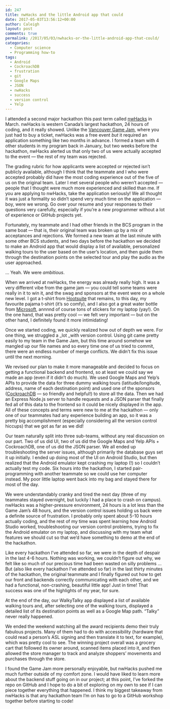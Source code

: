```yaml
---
id: 247
title: nwHacks and the little Android app that could
date: 2017-05-03T13:56:12+00:00
author: Caleigh
layout: post
comments: true
permalink: /2017/05/03/nwhacks-or-the-little-android-app-that-could/
categories:
  - Computer science
  - Programming how-to
tags:
  - Android
  - CockroachDB
  - frustration
  - git
  - Google Maps
  - JSON
  - nwHacks
  - success
  - version control
  - Yelp
---
```

I attended a second major hackathon this past term called [nwHacks](https://www.nwhacks.io/) in March. nwHacks is western Canada&#8217;s largest hackathon, 24 hours of coding, and it really showed. Unlike the [Vancouver Game Jam](https://www.ggjvancouver.com/), where you just had to buy a ticket, nwHacks was a free event _but_ it required an application something like two months in advance. I formed a team with 4 other students in my program back in January, but two weeks before the hackathon, nwHacks alerted us that only two of us were actually accepted to the event &#8212; the rest of my team was rejected.

The grading rubric for how applicants were accepted or rejected isn&#8217;t publicly available, although I think that the teammate and I who were accepted probably did have the most coding experience out of the five of us on the original team. Later I met several people who weren&#8217;t accepted &#8212; people that I thought were much more experienced and skilled than me. If you are applying to nwHacks, take the application seriously! We all thought it was just a formality so didn&#8217;t spend very much time on the application &#8212; boy, were we wrong. Go over your resume and your responses to their questions very carefully, especially if you&#8217;re a new programmer without a lot of experience or GitHub projects yet.

Fortunately, my teammate and I had other friends in the BCS program in the same boat &#8212; that is, their original team was broken up by a mix of acceptances and rejections. We formed a new team at the last minute with some other BCS students, and two days before the hackathon we decided to make an Android app that would display a list of available, personalized walking tours to the user based on the user&#8217;s location, and then guide them through the destination points on the selected tour and play the audio as the user approached.

&#8230; Yeah. We were _ambitious_.

When we arrived at nwHacks, the energy was already really high. It was a very different vibe from the game jam &#8212; you could tell some teams were really in it to win it, and the swag and sponsors at the event were on a whole new level. I got a t-shirt from [Hootsuite](http://www.hootsuite.com) that remains, to this day, my favourite pajama t-shirt (it&#8217;s so comfy), and I also got a great water bottle from [Microsoft](http://www.microsoft.com), annnnd of course tons of stickers for my laptop (yay!). On the one hand, that was pretty cool &#8212; we felt very important &#8212; but on the other hand, I definitely found it more intimidating!

Once we started coding, we quickly realized how out of depth we were. For one thing, we struggled a _lot _with version control. Using git came pretty easily to my team in the Game Jam, but this time around somehow we mangled up our file names and so every time one of us tried to commit, there were an endless number of merge conflicts. We didn&#8217;t fix this issue until the next morning.

We revised our plan to make it more manageable and decided to focus on getting a functional backend and frontend, so at least we could say we made an app (even if it didn&#8217;t do much). We used Google Maps and Yelp&#8217;s APIs to provide the data for three dummy walking tours (latitude/longitude, address, name of each destination point) and used one of the sponsors ([CockroachDB](https://www.cockroachlabs.com/) &#8212; so friendly and helpful!) to store all the data. Then we had an Express Node.js server to handle requests and a JSON parser that finally fed all of this data to the frontend so it could be nicely displayed in the app. All of these concepts and terms were new to me at the hackathon &#8212; only one of our teammates had any experience building an app, so it was a pretty big accomplishment (especially considering all the version control hiccups) that we got as far as we did!

Our team naturally split into three sub-teams, without any real discussion on our part. Two of us did UI, two of us did the Google Maps and Yelp APIs + CockroachDB, one of us did the JSON parser. We all ended up troubleshooting the server issues, although primarily the database guys set it up initially. I ended up doing most of the UI on Android Studio, but then realized that the Android emulator kept crashing my laptop (!) so I couldn&#8217;t actually test my code. Six hours into the hackathon, I started pair-programming with another teammate so we could use her computer instead. My poor little laptop went back into my bag and stayed there for most of the day.

We were understandably cranky and tired the next day (three of my teammates stayed overnight, but luckily I had a place to crash on campus). nwHacks was a higher-pressure environment, 24 hours is a lot less than the Game Jam&#8217;s 48 hours, and the version control issues holding us back were a definite source of frustration. I probably only spent about 5-10 hours actually coding, and the rest of my time was spent learning how Android Studio worked, troubleshooting our version control problems, trying to fix the Android emulator on my laptop, and discussing with my team what features we should cut so that we&#8217;d have something to demo at the end of the hackathon.

Like every hackathon I&#8217;ve attended so far, we were in the depth of despair in the last 4-6 hours. Nothing was working, we couldn&#8217;t figure out why, we felt like so much of our precious time had been wasted on silly problems &#8230; But (also like every hackathon I&#8217;ve attended so far) in the last thirty minutes of the hackathon, the original teammate and I finally figured out how to get our front and backends correctly communicating with each other, and we had a functional, non-crashing, beautiful little app! Just in time! That success was one of the highlights of my year, for sure.

At the end of the day, our WalkyTalky app displayed a list of available walking tours and, after selecting one of the walking tours, displayed a detailed list of its destination points as well as a Google Map path. &#8220;Talky&#8221; never really happened.

We ended the weekend watching all the award recipients demo their truly fabulous projects. Many of them had to do with accessibility (hardware that could read a person&#8217;s ASL signing and then translate it to text, for example), which was pretty cool to see. The winning project overall was a grocery cart that followed its owner around, scanned items placed into it, and then allowed the store manager to track and analyze shoppers&#8217; movements and purchases through the store.

I found the Game Jam more personally enjoyable, but nwHacks pushed me much further outside of my comfort zone. I would have liked to learn more about the backend stuff going on in our project; at this point, I&#8217;ve forked the repo on GitHub and I hope to do a bit of exploring on my own to see if I can piece together everything that happened. I think my biggest takeaway from nwHacks is that any hackathon team I&#8217;m on has to go to a GitHub workshop together before starting to code!